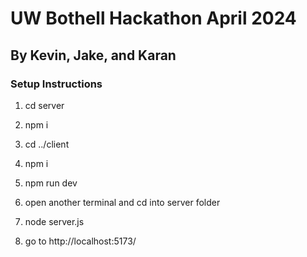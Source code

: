 # UW Bothell Hackathon April 2024

## By Kevin, Jake, and Karan

### Setup Instructions

1. cd server

2. npm i

3. cd ../client

4. npm i

5. npm run dev

6. open another terminal and cd into server folder

7. node server.js

8. go to http://localhost:5173/